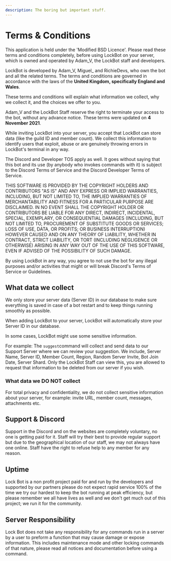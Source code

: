 ```yaml
---
description: The boring but important stuff.
---
```


# Terms & Conditions

This application is held under the 'Modified BSD Licence'. Please read these terms and conditions completely, before using LockBot on your server, which is owned and operated by Adam\_V, the LockBot staff and developers.

LockBot is developed by Adam\_V, Miguel\_ and RichieDevs, who own the bot and all the related terms. The terms and conditions are governed in accordance with the laws of the **United Kingdom, specifically England and Wales**.

These terms and conditions will explain what information we collect, why we collect it, and the choices we offer to you.

Adam\_V and the LockBot Staff reserve the right to terminate your access to the bot, without any advance notice. These terms were updated on **4 November 2021**.

While inviting LockBot into your server, you accept that LockBot can store data (like the guild ID and member count). We collect this information to identify users that exploit, abuse or are genuinely throwing errors in LockBot's terminal in any way.

The Discord and Developer TOS apply as well. It goes without saying that this bot and its use (by anybody who invokes commands with it) is subject to the Discord Terms of Service and the Discord Developer Terms of Service.

THIS SOFTWARE IS PROVIDED BY THE COPYRIGHT HOLDERS AND CONTRIBUTORS "AS IS" AND ANY EXPRESS OR IMPLIED WARRANTIES, INCLUDING, BUT NOT LIMITED TO, THE IMPLIED WARRANTIES OF MERCHANTABILITY AND FITNESS FOR A PARTICULAR PURPOSE ARE DISCLAIMED. IN NO EVENT SHALL THE COPYRIGHT HOLDER OR CONTRIBUTORS BE LIABLE FOR ANY DIRECT, INDIRECT, INCIDENTAL, SPECIAL, EXEMPLARY, OR CONSEQUENTIAL DAMAGES (INCLUDING, BUT NOT LIMITED TO, PROCUREMENT OF SUBSTITUTE GOODS OR SERVICES; LOSS OF USE, DATA, OR PROFITS; OR BUSINESS INTERRUPTION) HOWEVER CAUSED AND ON ANY THEORY OF LIABILITY, WHETHER IN CONTRACT, STRICT LIABILITY, OR TORT (INCLUDING NEGLIGENCE OR OTHERWISE) ARISING IN ANY WAY OUT OF THE USE OF THIS SOFTWARE, EVEN IF ADVISED OF THE POSSIBILITY OF SUCH DAMAGE.

By using LockBot in any way, you agree to not use the bot for any illegal purposes and/or activities that might or will break Discord's Terms of Service or Guidelines.

## What data we collect

We only store your server data (Server ID) in our database to make sure everything is saved in case of a bot restart and to keep things running smoothly as possible.

When adding LockBot to your server, LockBot will automatically store your Server ID in our database.&#x20;

In some cases, LockBot might use some sensitive information.

For example: The `suggest`command will collect and send data to our Support Server where we can review your suggestion. We include, Server Name, Server ID, Member Count, Region, Random Server Invite, Bot Join Date, Server Shard. Only the LockBot Staff can view this, you are allowed to request that information to be deleted from our server if you wish.

### What data we DO NOT collect

For total privacy and confidentiality, we do not collect sensitive information about your server, for example: invite URL, member count, messages, attachments etc.

## Support & Discord

Support in the Discord and on the websites are completely voluntary, no one is getting paid for it. Staff will try their best to provide regular support but due to the geographical location of our staff, we may not always have one online. Staff have the right to refuse help to any member for any reason.

## Uptime

Lock Bot is a non profit project paid for and run by the developers and supported by our partners please do not expect rapid service 100% of the time we try our hardest to keep the bot running at peak efficiency, but please remember we all have lives as well and we don't get much out of this project; we run it for the community.

## Server Responsibility

Lock Bot does not take any responsibility for any commands run in a server by a user to preform a function that may cause damage or expose information. This includes maintenance mode and other locking commands of that nature, please read all notices and documentation before using a command.
